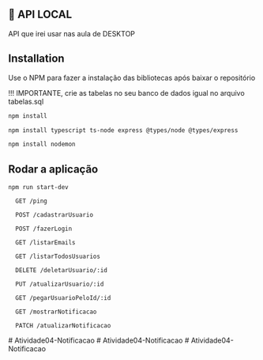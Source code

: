## 🚀 API LOCAL

API que irei usar nas aula de DESKTOP

## Installation

Use o NPM para fazer a instalação das bibliotecas após baixar o repositório

!!! IMPORTANTE, crie as tabelas no seu banco de dados igual no arquivo tabelas.sql

```bash
npm install
```

```bash
npm install typescript ts-node express @types/node @types/express
```

```bash
npm install nodemon
```

## Rodar a aplicação

```
npm run start-dev

```

```http
  GET /ping
```

```http
  POST /cadastrarUsuario
```

```http
  POST /fazerLogin
```

```http
  GET /listarEmails
```

```http
  GET /listarTodosUsuarios
```

```http
  DELETE /deletarUsuario/:id
```

```http
  PUT /atualizarUsuario/:id
```

```http
  GET /pegarUsuarioPeloId/:id
```

```http
  GET /mostrarNotificacao
```

```http
  PATCH /atualizarNotificacao

```
#   A t i v i d a d e 0 4 - N o t i f i c a c a o  
 #   A t i v i d a d e 0 4 - N o t i f i c a c a o  
 #   A t i v i d a d e 0 4 - N o t i f i c a c a o  
 